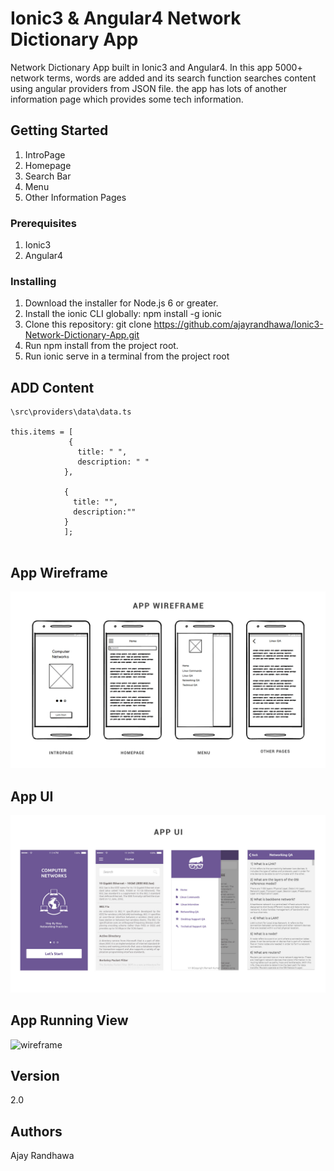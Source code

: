 # Ionic3 & Angular4 Network Dictionary App

Network Dictionary App built in Ionic3 and Angular4. In this app 5000+ network terms, words are added and its search function searches content using angular providers from JSON file. the app has lots of another information page which provides some tech information.

## Getting Started

1. IntroPage
2. Homepage
3. Search Bar
4. Menu
5. Other Information Pages

### Prerequisites

1. Ionic3
2. Angular4

### Installing

1. Download the installer for Node.js 6 or greater.
2. Install the ionic CLI globally: npm install -g ionic
3. Clone this repository: git clone https://github.com/ajayrandhawa/Ionic3-Network-Dictionary-App.git
4. Run npm install from the project root.
5. Run ionic serve in a terminal from the project root

## ADD Content

```
\src\providers\data\data.ts

this.items = [
             {
               title: " ",
               description: " "
            },

            {
              title: "",
              description:""
            }
            ];
            
```

## App Wireframe

<img src="sc.jpg" alt="wireframe">

## App UI

<img src="ui.jpg" alt="wireframe">

## App Running View

<img src="Network.gif" alt="wireframe">

## Version

 2.0

## Authors

 Ajay Randhawa
